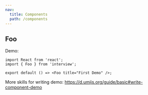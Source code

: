 ```yaml
---
nav:
  title: Components
  path: /components
---
```


## Foo

Demo:

```tsx
import React from 'react';
import { Foo } from 'interview';

export default () => <Foo title="First Demo" />;
```

More skills for writing demo: https://d.umijs.org/guide/basic#write-component-demo
